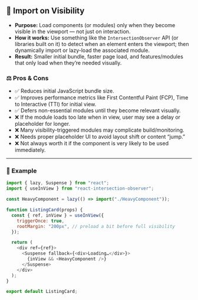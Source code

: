 ## 🫣 Import on Visibility

- **Purpose:** Load components (or modules) only when they become visible in the viewport — not just on interaction.
- **How it works:** Use something like the `IntersectionObserver` API (or libraries built on it) to detect when an element enters the viewport; then dynamically import or lazy-load the associated module.
- **Result:** Smaller initial bundle, faster page load, and features/modules that only load when they’re needed visually.

### ⚖️ Pros & Cons

- ✅ Reduces initial JavaScript bundle size.
- ✅ Improves performance metrics like First Contentful Paint (FCP), Time to Interactive (TTI) for initial view.
- ✅ Defers non-essential modules until they become relevant visually.
- ❌ If the module loads too late when in view, user may see a delay or placeholder for longer.
- ❌ Many visibility-triggered modules may complicate build/monitoring.
- ❌ Needs proper placeholder UI to avoid layout shift or content “jump.”
- ❌ Not always worth it if the component is very likely to be used immediately.

---

### 🧩 Example

```js
import { lazy, Suspense } from "react";
import { useInView } from "react-intersection-observer";

const HeavyComponent = lazy(() => import("./HeavyComponent"));

function ListingCard(props) {
  const { ref, inView } = useInView({
    triggerOnce: true,
    rootMargin: "200px", // preload a bit before full visibility
  });

  return (
    <div ref={ref}>
      <Suspense fallback={<div>Loading…</div>}>
        {inView && <HeavyComponent />}
      </Suspense>
    </div>
  );
}

export default ListingCard;
```
